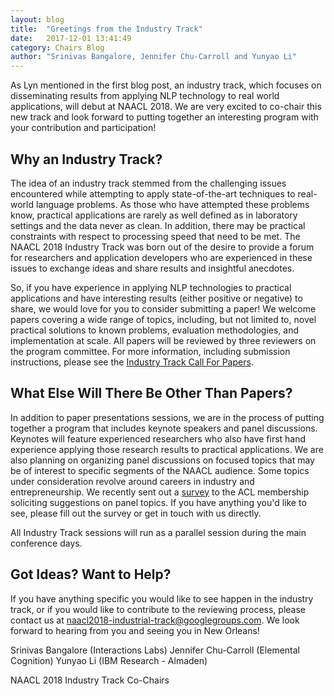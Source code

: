 ```yaml
---
layout: blog
title:  "Greetings from the Industry Track"
date:   2017-12-01 13:41:49
category: Chairs Blog
author: "Srinivas Bangalore, Jennifer Chu-Carroll and Yunyao Li"
---
```


As Lyn mentioned in the first blog post, an industry track, which focuses
on disseminating results from applying NLP technology to real world
applications, will debut at NAACL 2018. We are very excited to
co-chair this new track and look forward to putting together an
interesting program with your contribution and participation!

Why an Industry Track?
----------------------

The idea of an industry track stemmed from the challenging issues
encountered while attempting to apply state-of-the-art techniques to
real-world language problems. As those who have attempted these
problems know, practical applications are rarely as well defined as in
laboratory settings and the data never as clean. In addition, there
may be practical constraints with respect to processing speed that
need to be met. The NAACL 2018 Industry Track was born out of
the desire to provide a forum for researchers and application developers
who are experienced in these issues to exchange ideas and share 
results and insightful anecdotes.

So, if you have experience in applying NLP technologies to practical
applications and have interesting results (either positive or
negative) to share, we would love for you to consider submitting a
paper! We welcome papers covering a wide range of topics, including, but not limited to,
novel practical solutions to known problems, evaluation methodologies,
and implementation at scale. All papers will be reviewed by three
reviewers on the program committee. For more information, including
submission instructions, please see the [Industry Track Call For Papers](http://naacl2018.org/industry.html).


What Else Will There Be Other Than Papers?
------------------------------------------

In addition to paper presentations sessions, we are in the process of putting
together a program that includes keynote speakers and panel
discussions. Keynotes will feature experienced researchers
who also have first hand experience applying those research results to
practical applications. We are also planning on organizing panel discussions on focused topics that may be of interest to specific
segments of the NAACL audience. Some topics under consideration
revolve around careers in industry and entrepreneurship. We recently sent out a
[survey](https://goo.gl/forms/Q9AJ7PwLNzSAjKhg2) to the ACL membership soliciting suggestions on panel topics. If you have anything you'd like to see, please fill out the
survey or get in touch with us directly.

All Industry Track sessions will run as a parallel session during the main
conference days.


Got Ideas? Want to Help?
------------------------

If you have anything specific you would like to see happen in the industry
track, or if you would like to contribute to the reviewing process,
please contact us at naacl2018-industrial-track@googlegroups.com. We
look forward to hearing from you and seeing you in New Orleans!

<p></p>

Srinivas Bangalore (Interactions Labs)
Jennifer Chu-Carroll (Elemental Cognition)
Yunyao Li (IBM Research - Almaden)

NAACL 2018 Industry Track Co-Chairs
